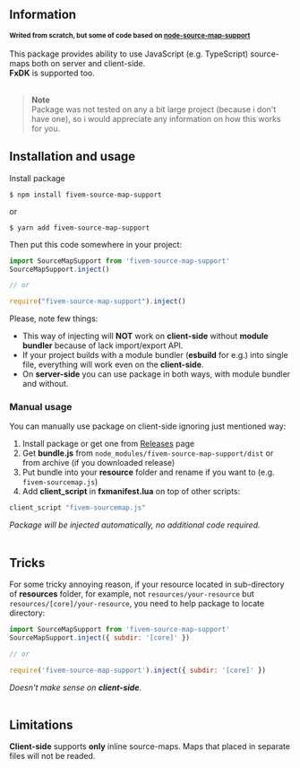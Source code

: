 ## Information
<sup>**Writed from scratch, but some of code based on [node-source-map-support](https://github.com/evanw/node-source-map-support)**</sup>
<br />
<br />
This package provides ability to use JavaScript (e.g. TypeScript) source-maps both on server and client-side.\
**FxDK** is supported too.\
<br />
> **Note**<br />
> Package was not tested on any a bit large project (because i don't have one), so i would appreciate any information on how this works for you.

## Installation and usage
Install package
```
$ npm install fivem-source-map-support
```
or
```
$ yarn add fivem-source-map-support
```
Then put this code somewhere in your project:
```js
import SourceMapSupport from 'fivem-source-map-support'
SourceMapSupport.inject()

// or

require("fivem-source-map-support").inject()
```
Please, note few things:
* This way of injecting will **NOT** work on **client-side** without **module bundler** because of lack import/export API.
* If your project builds with a module bundler (**esbuild** for e.g.) into single file, everything will work even on the **client-side**.
* On **server-side** you can use package in both ways, with module bundler and without.

### Manual usage
You can manually use package on client-side ignoring just mentioned way:
1. Install package or get one from [Releases](https://github.com/STKrush/fivem-source-map-support/releases/latest) page
2. Get **bundle.js** from ```node_modules/fivem-source-map-support/dist``` or from archive (if you downloaded release)
3. Put bundle into your **resource** folder and rename if you want to (e.g. ```fivem-sourcemap.js```)
4. Add **client_script** in **fxmanifest.lua** on top of other scripts:
```lua
client_script "fivem-sourcemap.js"
```
*Package will be injected automatically, no additional code required.*
<br />
<br />
## Tricks
For some tricky annoying reason, if your resource located in sub-directory of **resources** folder, for example, not ```resources/your-resource``` but ```resources/[core]/your-resource```, you need to help package to locate directory:
```js
import SourceMapSupport from 'fivem-source-map-support'
SourceMapSupport.inject({ subdir: '[core]' })

// or

require('fivem-source-map-support').inject({ subdir: '[core]' })
```
*Doesn't make sense on **client-side**.*
<br />
<br />
## Limitations
**Client-side** supports **only** inline source-maps. Maps that placed in separate files will not be readed.

